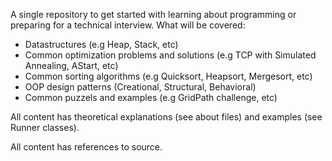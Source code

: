A single repository to get started with learning about programming or preparing for a technical interview.
What will be covered:  
- Datastructures (e.g Heap, Stack, etc)
- Common optimization problems and solutions (e.g TCP with Simulated Annealing, AStart, etc)
- Common sorting algorithms (e.g Quicksort, Heapsort, Mergesort, etc)
- OOP design patterns (Creational, Structural, Behavioral)
- Common puzzels and examples (e.g GridPath challenge, etc)

All content has theoretical explanations (see about files) and examples (see Runner classes).

All content has references to source.
